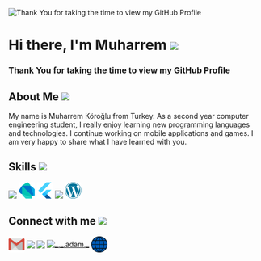 ![Thank You for taking the time to view my GitHub Profile ](https://cdn.filestackcontent.com/efbSR18hT5uRKuo0zoMA)

# <h1> Hi there, I'm Muharrem <img src = "https://raw.githubusercontent.com/MartinHeinz/MartinHeinz/master/wave.gif" width = 40px> </h1>
<p align='center'>
</p>

### Thank You for taking the time to view my GitHub Profile 

## <h2> About Me <img src = "https://c.tenor.com/JsoERRQcZqYAAAAi/thumbs-up-joypixels.gif" width = 32px></h2>
My name is Muharrem Köroğlu from Turkey. As a second year computer engineering student, I really enjoy learning new programming languages and technologies. I continue working on mobile applications and games. I am very happy to share what I have learned with you.

<h2> Skills <img src = "https://media2.giphy.com/media/QssGEmpkyEOhBCb7e1/giphy.gif?cid=ecf05e47a0n3gi1bfqntqmob8g9aid1oyj2wr3ds3mg700bl&rid=giphy.gif" width = 32px> </h2>
<div class="row">
      <div class="column">
<img width ='32px' src 
     ='https://raw.githubusercontent.com/rahulbanerjee26/githubAboutMeGenerator/main/icons/c.svg'>
<img width ='32px' src 
     ='https://raw.githubusercontent.com/MuharremKoroglu/MuharremKoroglu/main/dartlang-icon.svg'>
<img width ='32px' src 
     ='https://raw.githubusercontent.com/MuharremKoroglu/MuharremKoroglu/main/flutterio-icon.svg'>
<img width ='32px' src 
     ='https://raw.githubusercontent.com/rahulbanerjee26/githubAboutMeGenerator/main/icons/android.svg'>
<img width ='32px' src 
     ='https://raw.githubusercontent.com/MuharremKoroglu/MuharremKoroglu/main/wordpress-blue.svg'>
  </div>
</div>

<h2> Connect with me <img src='https://raw.githubusercontent.com/ShahriarShafin/ShahriarShafin/main/Assets/handshake.gif' width="100px"> </h2>
<a href = 'mailto:muharremkoroglu245@gmail.com'> <img align="center" width = '32px' align= 'center' src="https://raw.githubusercontent.com/MuharremKoroglu/MuharremKoroglu/main/gmail-logo-2561.svg"/></a>
<a href = 'https://www.linkedin.com/in/muharremkoroglu/'> <img align="center" width = '32px' align= 'center' src="https://raw.githubusercontent.com/rahulbanerjee26/githubAboutMeGenerator/main/icons/linked-in-alt.svg"/></a>
<a href = 'https://muharremkoroglu.medium.com/'> <img align="center" width = '32px' align= 'center' src="https://raw.githubusercontent.com/rahulbanerjee26/githubAboutMeGenerator/main/icons/medium.svg"/></a>
<a href="https://www.instagram.com/m.koroglu99/" target="blank"><img align="center" src="https://raw.githubusercontent.com/rahuldkjain/github-profile-readme-generator/master/src/images/icons/Social/instagram.svg" alt="_._.adam._"  width="32px" align= 'center' /></a>
<a href = 'https://synta-x.com/'> <img align="center" width = '32px' align= 'center' src="https://raw.githubusercontent.com/MuharremKoroglu/MuharremKoroglu/main/internet-svgrepo-com%20(2).svg"/></a> 

